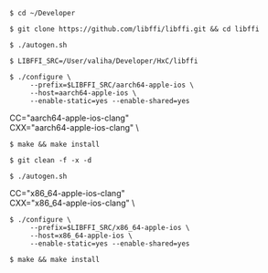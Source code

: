 


```
$ cd ~/Developer
```


```
$ git clone https://github.com/libffi/libffi.git && cd libffi
```

```
$ ./autogen.sh
```

```
$ LIBFFI_SRC=/User/valiha/Developer/HxC/libffi
```

```
$ ./configure \
     --prefix=$LIBFFI_SRC/aarch64-apple-ios \
     --host=aarch64-apple-ios \
     --enable-static=yes --enable-shared=yes
```

  CC="aarch64-apple-ios-clang" \
  CXX="aarch64-apple-ios-clang" \

```
$ make && make install
```


```
$ git clean -f -x -d
```

```
$ ./autogen.sh
```

  CC="x86_64-apple-ios-clang" \
  CXX="x86_64-apple-ios-clang" \

```
$ ./configure \
     --prefix=$LIBFFI_SRC/x86_64-apple-ios \
     --host=x86_64-apple-ios \
     --enable-static=yes --enable-shared=yes
```

```
$ make && make install
```

